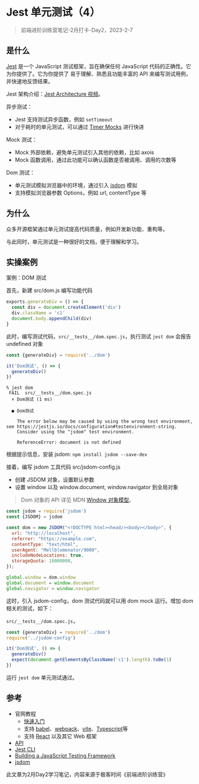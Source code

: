 # Jest 单元测试（4）

> 前端进阶训练营笔记-2月打卡-Day2，2023-2-7

## 是什么

[Jest](https://www.jestjs.cn/) 是一个 JavaScript 测试框架，旨在确保任何 JavaScript 代码的正确性。它为你提供了。它为你提供了 易于理解、熟悉且功能丰富的 API 来编写测试用例，并快速地反馈结果。

Jest 架构介绍：[Jest Architecture 视频](https://www.jestjs.cn/docs/architecture)。

异步测试：

- Jest 支持测试异步函数，例如 `setTimeout`
- 对于耗时的单元测试，可以通过 [Timer Mocks](https://www.jestjs.cn/docs/timer-mocks) 进行快进

Mock 测试：

- Mock 外部依赖，避免单元测试引入其他的依赖，比如 axois
- Mock 函数调用，通过此功能可以确认函数是否被调用、调用的次数等

Dom 测试：

- 单元测试模拟浏览器中的环境，通过引入 [jsdom](https://github.com/jsdom/jsdom) 模拟
- 支持模拟浏览器参数 Options，例如 url, contentType 等

## 为什么

众多开源框架通过单元测试提高代码质量，例如开发新功能、重构等。

与此同时，单元测试是一种很好的文档，便于理解和学习。

## 实操案例

案例：DOM 测试

首先，新建 src/dom.js 编写功能代码

```js
exports.generateDiv = () => {
  const div = document.createElement('div')
  div.className = 'c1'
  document.body.appendChild(div)
}
```

此时，编写测试代码，`src/__tests__/dom.spec.js`，执行测试 `jest dom` 会报告 undefined 对象

```js
const {generateDiv} = require('../dom')

it('Dom测试', () => {
  generateDiv()
})
```

```shell
% jest dom
 FAIL  src/__tests__/dom.spec.js
  × Dom测试 (1 ms)
                                                                         
  ● Dom测试                                                              
                                                                         
    The error below may be caused by using the wrong test environment, see https://jestjs.io/docs/configuration#testenvironment-string.
    Consider using the "jsdom" test environment.

    ReferenceError: document is not defined
```

根据提示信息，安装 jsdom: `npm install jsdom --save-dev`

接着，编写 jsdom 工具代码 src/jsdom-config.js

- 创建 JSDOM 对象，设置默认参数
- 设置 window 以及 window.document, window.navigator 到全局对象

> Dom 对象的 API 详见 MDN [Window 对象模型](https://developer.mozilla.org/zh-CN/docs/Web/API/Window)。

```js
const jsdom = require('jsdom')
const {JSDOM} = jsdom

const dom = new JSDOM("<!DOCTYPE html><head/><body></body>", {
  url: "http://localhost",
  referrer: "https://example.com",
  contentType: "text/html",
  userAgent: "Mellblomenator/9000",
  includeNodeLocations: true,
  storageQuota: 10000000,
});

global.window = dom.window
global.document = window.document
global.navigator = window.navigator
```

这时，引入 jsdom-config，dom 测试代码就可以用 dom mock 运行。增加 dom 相关的测试，如下：

`src/__tests__/dom.spec.js`，

```js
const {generateDiv} = require('../dom')
require('../jsdom-config')

it('Dom测试', () => {
  generateDiv()
  expect(document.getElementsByClassName('c1').length).toBe(1)
})
```

运行 `jest dom` 单元测试通过。

## 参考

- 官网教程
  - [快速入门](https://www.jestjs.cn/docs/getting-started)
  - 支持 [babel](https://www.jestjs.cn/docs/getting-started#%E4%BD%BF%E7%94%A8-babel)、[webpack](https://www.jestjs.cn/docs/webpack)、[vite](https://www.jestjs.cn/docs/getting-started#using-vite)、[Typescript](https://www.jestjs.cn/docs/getting-started#%E4%BD%BF%E7%94%A8-typescript)等
  - 支持 [React](https://www.jestjs.cn/docs/tutorial-react) 以及其它 Web 框架
- [API](https://www.jestjs.cn/docs/api)
- [Jest CLI](https://www.jestjs.cn/docs/cli)
- [Building a JavaScript Testing Framework](https://cpojer.net/posts/building-a-javascript-testing-framework)
- [jsdom](https://github.com/jsdom/jsdom)

此文章为2月Day2学习笔记，内容来源于极客时间《前端进阶训练营》

